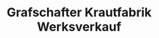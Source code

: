 ---
title: "Grafschafter Krautfabrik Werksverkauf"
url: /meckenheim/grafschafter-krautfabrik-werksverkauf/
shop: Hofladen
---